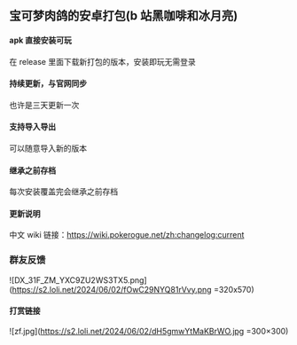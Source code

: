 <!--
 * @Author: nzgw
 * @Date: 2024-06-01 02:00:03
 * @LastEditors: nzgw
 * @LastEditTime: 2024-06-02 15:59:58
 * @FilePath: \HelloWorld\README.md
 * @Description:
 *
 * Copyright (c) 2024 by ${git_name_email}, All Rights Reserved.
-->

## 宝可梦肉鸽的安卓打包(b 站黑咖啡和冰月亮)

#### apk 直接安装可玩

在 release 里面下载新打包的版本，安装即玩无需登录

#### 持续更新，与官网同步

也许是三天更新一次

#### 支持导入导出

可以随意导入新的版本

#### 继承之前存档

每次安装覆盖完会继承之前存档

#### 更新说明

中文 wiki 链接：https://wiki.pokerogue.net/zh:changelog:current

### 群友反馈

![DX_31F_ZM_YXC9ZU2WS3TX5.png](https://s2.loli.net/2024/06/02/fOwC29NYQ81rVvy.png =320x570)

#### 打赏链接

![zf.jpg](https://s2.loli.net/2024/06/02/dH5gmwYtMaKBrWO.jpg =300×300)
